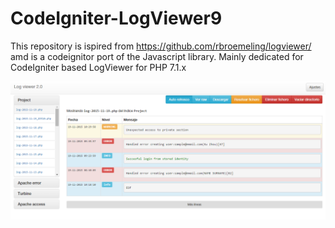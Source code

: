 # CodeIgniter-LogViewer9

This repository is ispired from https://github.com/rbroemeling/logviewer/ amd is a codeignitor port of the Javascript library. Mainly dedicated for CodeIgniter based LogViewer for PHP 7.1.x


![Screenshot](https://github.com/dineshkummarc/CodeIgniter-LogViewer9/blob/master/screenshot.png)
